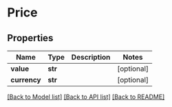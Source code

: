 # Price

## Properties
Name | Type | Description | Notes
------------ | ------------- | ------------- | -------------
**value** | **str** |  | [optional] 
**currency** | **str** |  | [optional] 

[[Back to Model list]](../README.md#documentation-for-models) [[Back to API list]](../README.md#documentation-for-api-endpoints) [[Back to README]](../README.md)



